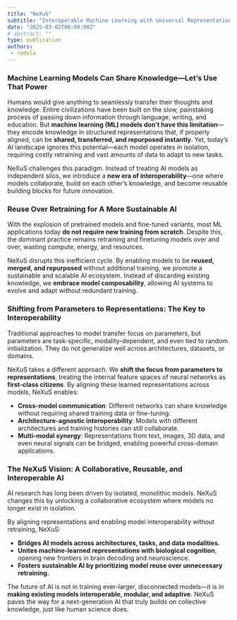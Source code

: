 ```yaml
---
title: "NeXuS" 
subtitle: "Interoperable Machine Learning with Universal Representations"
date: "2025-03-02T00:00:00Z"
# abstract: ""
type: publication
authors: 
 - rodola
---
```


### Machine Learning Models Can Share Knowledge—Let’s Use That Power

Humans would give anything to seamlessly transfer their thoughts and knowledge. Entire civilizations have been built on the slow, painstaking process of passing down information through language, writing, and education. But **machine learning (ML) models don’t have this limitation**—they encode knowledge in structured representations that, if properly aligned, can be **shared, transferred, and repurposed instantly**.
Yet, today’s AI landscape ignores this potential—each model operates in isolation, requiring costly retraining and vast amounts of data to adapt to new tasks.

NeXuS challenges this paradigm. Instead of treating AI models as independent silos, we introduce a **new era of interoperability**—one where models collaborate, build on each other’s knowledge, and become reusable building blocks for future innovation.

### Reuse Over Retraining for A More Sustainable AI

With the explosion of pretrained models and fine-tuned variants, most ML applications today **do not require new training from scratch**. Despite this, the dominant practice remains retraining and finetuning models over and over, wasting compute, energy, and resources.

NeXuS disrupts this inefficient cycle. By enabling models to be **reused, merged, and repurposed** without additional training, we promote a sustainable and scalable AI ecosystem. Instead of discarding existing knowledge, we **embrace model composability**, allowing AI systems to evolve and adapt without redundant training.

### Shifting from Parameters to Representations: The Key to Interoperability

Traditional approaches to model transfer focus on parameters, but parameters are task-specific, modality-dependent, and even tied to random initialization. They do not generalize well across architectures, datasets, or domains.

NeXuS takes a different approach. We **shift the focus from parameters to representations**, treating the internal feature spaces of neural networks as **first-class citizens**. By aligning these learned representations across models, NeXuS enables:

- **Cross-model communication**: Different networks can share knowledge without requiring shared training data or fine-tuning.
- **Architecture-agnostic interoperability**: Models with different architectures and training histories can still collaborate.
- **Multi-modal synergy**: Representations from text, images, 3D data, and even neural signals can be bridged, enabling powerful cross-domain applications.

### The NeXuS Vision: A Collaborative, Reusable, and Interoperable AI

AI research has long been driven by isolated, monolithic models. NeXuS changes this by unlocking a collaborative ecosystem where models no longer exist in isolation.

By aligning representations and enabling model interoperability without retraining, NeXuS:

- **Bridges AI models across architectures, tasks, and data modalities.**
- **Unites machine-learned representations with biological cognition**, opening new frontiers in brain decoding and neuroscience.
- **Fosters sustainable AI by prioritizing model reuse over unnecessary retraining.**

The future of AI is not in training ever-larger, disconnected models—it is in **making existing models interoperable, modular, and adaptive**. NeXuS paves the way for a next-generation AI that truly builds on collective knowledge, just like human science does.
